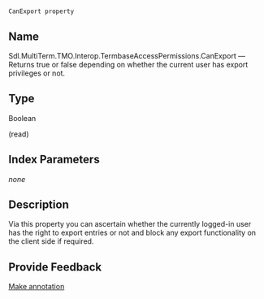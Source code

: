

# 
    CanExport property



## Name

Sdl.MultiTerm.TMO.Interop.TermbaseAccessPermissions.CanExport —          Returns true or false depending on whether the current user has export privileges or not.



## Type

Boolean

(read)



## Index Parameters
*none*


## Description



Via this property you can ascertain whether the currently logged-in user has the right to export entries or not and block any export functionality on the client side if required.



## Provide Feedback

[Make annotation](mailto:sdk-feedback@sdl.com&amp;subject=Reference%20for%20Sdl.MultiTerm.TMO.Interop.TermbaseAccessPermissions.CanExport)

